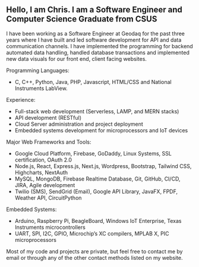 ## Hello, I am Chris. I am a Software Engineer and Computer Science Graduate from CSUS

I have been working as a Software Engineer at Geodaq for the past three years where I have built and led software development for API and data communication channels. I have implemented the programming for backend automated data handling, handled database transactions and implemented new data visuals for our front end, client facing websites.
  
Programming Languages:
  - C, C++, Python, Java, PHP, Javascript, HTML/CSS and National Instruments LabView.
 
Experience:
  - Full-stack web development (Serverless, LAMP, and MERN stacks)
  - API development (RESTful)
  - Cloud Server administration and project deployment
  - Embedded systems development for microprocessors and IoT devices

Major Web Frameworks and Tools:
  - Google Cloud Platform, Firebase, GoDaddy, Linux Systems, SSL certification, OAuth 2.0
  - Node.js, React, Express.js, Next.js, Wordpress, Bootstrap, Tailwind CSS, Highcharts, NextAuth
  - MySQL, MongoDB, Firebase Realtime Database, Git, GitHub, CI/CD, JIRA, Agile development
  - Twilio (SMS), SendGrid (Email), Google API Library, JavaFX, FPDF, Weather API, CircuitPython
    
Embedded Systems:
  - Arduino, Raspberry Pi, BeagleBoard, Windows IoT Enterprise, Texas Instruments microcontrollers
  - UART, SPI, I2C, GPIO, Microchip’s XC compilers, MPLAB X, PIC microprocessors


  
  Most of my code and projects are private, but feel free to contact me by email or through any of the other contact methods listed on my website.

